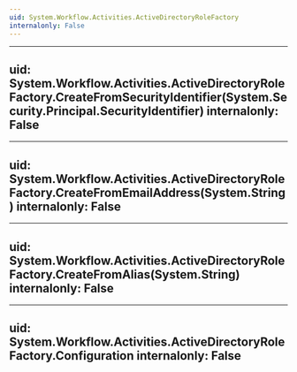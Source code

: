 ```yaml
---
uid: System.Workflow.Activities.ActiveDirectoryRoleFactory
internalonly: False
---
```


---
uid: System.Workflow.Activities.ActiveDirectoryRoleFactory.CreateFromSecurityIdentifier(System.Security.Principal.SecurityIdentifier)
internalonly: False
---

---
uid: System.Workflow.Activities.ActiveDirectoryRoleFactory.CreateFromEmailAddress(System.String)
internalonly: False
---

---
uid: System.Workflow.Activities.ActiveDirectoryRoleFactory.CreateFromAlias(System.String)
internalonly: False
---

---
uid: System.Workflow.Activities.ActiveDirectoryRoleFactory.Configuration
internalonly: False
---
